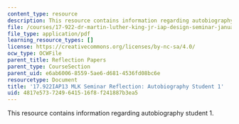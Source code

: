 ```yaml
---
content_type: resource
description: This resource contains information regarding autobiography student 1.
file: /courses/17-922-dr-martin-luther-king-jr-iap-design-seminar-january-iap-2013/4817e5737249641516f8f241887b3ea5_MIT17_922IAP13_RefPapr3A.pdf
file_type: application/pdf
learning_resource_types: []
license: https://creativecommons.org/licenses/by-nc-sa/4.0/
ocw_type: OCWFile
parent_title: Reflection Papers
parent_type: CourseSection
parent_uid: e6ab6006-8559-5ae6-d681-4536fd08bc6e
resourcetype: Document
title: '17.922IAP13 MLK Seminar Reflection: Autobiography Student 1'
uid: 4817e573-7249-6415-16f8-f241887b3ea5
---
```

This resource contains information regarding autobiography student 1.